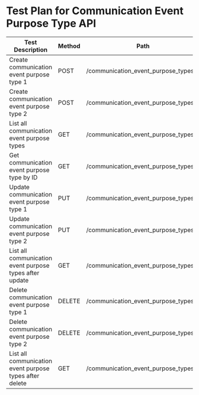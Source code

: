 # Test Plan for Communication Event Purpose Type API

| Test Description | Method | Path | JWT Bearer | Body Payload | Expected Result |
|------------------|--------|------|------------|--------------|-----------------|
| Create communication event purpose type 1 | POST | /communication_event_purpose_types/ | Valid basetype_admin token | `{"description": "Inquiry"}` | Returns CommunicationEventPurposeTypeOut with id, description="Inquiry", HTTP 200 |
| Create communication event purpose type 2 | POST | /communication_event_purpose_types/ | Valid basetype_admin token | `{"description": "Support"}` | Returns CommunicationEventPurposeTypeOut with id, description="Support", HTTP 200 |
| List all communication event purpose types | GET | /communication_event_purpose_types/ | Valid basetype_admin token | None | Returns list of CommunicationEventPurposeTypeOut including Inquiry and Support, HTTP 200 |
| Get communication event purpose type by ID | GET | /communication_event_purpose_types/1 | Valid basetype_admin token | None | Returns CommunicationEventPurposeTypeOut with id=1, description="Inquiry", HTTP 200 |
| Update communication event purpose type 1 | PUT | /communication_event_purpose_types/1 | Valid basetype_admin token | `{"description": "Updated Inquiry"}` | Returns updated CommunicationEventPurposeTypeOut with description="Updated Inquiry", HTTP 200 |
| Update communication event purpose type 2 | PUT | /communication_event_purpose_types/2 | Valid basetype_admin token | `{"description": "Updated Support"}` | Returns updated CommunicationEventPurposeTypeOut with description="Updated Support", HTTP 200 |
| List all communication event purpose types after update | GET | /communication_event_purpose_types/ | Valid basetype_admin token | None | Returns list of CommunicationEventPurposeTypeOut including Updated Inquiry and Updated Support, HTTP 200 |
| Delete communication event purpose type 1 | DELETE | /communication_event_purpose_types/1 | Valid basetype_admin token | None | Returns {"message": "Communication event purpose type deleted"}, HTTP 200 |
| Delete communication event purpose type 2 | DELETE | /communication_event_purpose_types/2 | Valid basetype_admin token | None | Returns {"message": "Communication event purpose type deleted"}, HTTP 200 |
| List all communication event purpose types after delete | GET | /communication_event_purpose_types/ | Valid basetype_admin token | None | Returns empty list or remaining CommunicationEventPurposeTypeOut, HTTP 200 |